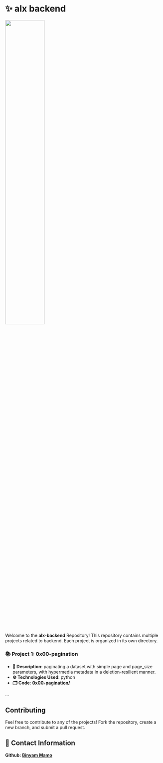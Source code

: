 # ✨ alx backend

<img src="https://i.imgflip.com/4ccvuv.png" width="50%">

Welcome to the **alx-backend** Repository! This repository contains multiple projects related to backend. Each project is organized in its own directory.

### 📚 Project 1: 0x00-pagination
- **📃 Description**: paginating a dataset with simple page and page_size parameters, with hypermedia metadata in a deletion-resilient manner.
- **⚙️ Technologies Used**: python
- **🗂️ Code**: **[0x00-pagination/](./0x00-pagination)**

<!-- ## Project 2: Project Name
- **Description**: A brief description of the project.
- **Technologies Used**: List the technologies, languages, and tools used.
- **Instructions**: How to run the project and any additional setup required.
- **Code**: Link to the project's code. -->

...

## Contributing
Feel free to contribute to any of the projects! Fork the repository, create a new branch, and submit a pull request.

## 🔗 Contact Information
**Github:** **[Binyam Mamo](https://github.com/BinyamMamo)**